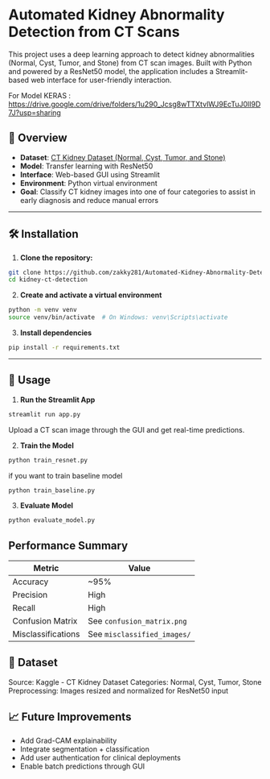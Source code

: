 # Automated Kidney Abnormality Detection from CT Scans

This project uses a deep learning approach to detect kidney abnormalities (Normal, Cyst, Tumor, and Stone) from CT scan images. Built with Python and powered by a ResNet50 model, the application includes a Streamlit-based web interface for user-friendly interaction.

For Model KERAS : https://drive.google.com/drive/folders/1u290_Jcsg8wTTXtvlWJ9EcTuJ0lI9D7J?usp=sharing

## 🧠 Overview

- **Dataset**: [CT Kidney Dataset (Normal, Cyst, Tumor, and Stone)](https://www.kaggle.com/datasets/nazmul0087/ct-kidney-dataset-normal-cyst-tumor-and-stone)
- **Model**: Transfer learning with ResNet50
- **Interface**: Web-based GUI using Streamlit
- **Environment**: Python virtual environment
- **Goal**: Classify CT kidney images into one of four categories to assist in early diagnosis and reduce manual errors

---

## 🛠️ Installation

1. **Clone the repository:**

```bash
git clone https://github.com/zakky281/Automated-Kidney-Abnormality-Detection-from-CT-Scans.git
cd kidney-ct-detection
```

2. **Create and activate a virtual environment**

```bash
python -m venv venv
source venv/bin/activate  # On Windows: venv\Scripts\activate
```

3. **Install dependencies**
```bash
pip install -r requirements.txt
```
---

## 🚀 Usage
1. **Run the Streamlit App**
```bash
streamlit run app.py
```
Upload a CT scan image through the GUI and get real-time predictions.

2. **Train the Model**
```bash
python train_resnet.py
```

if you want to train baseline model
```bash
python train_baseline.py
```

3. **Evaluate Model**
```bash
python evaluate_model.py
```

## Performance Summary
| Metric             | Value                       |
| ------------------ | --------------------------- |
| Accuracy           | \~95%                       |
| Precision          | High                        |
| Recall             | High                        |
| Confusion Matrix   | See `confusion_matrix.png`  |
| Misclassifications | See `misclassified_images/` |

## 📌 Dataset
Source: Kaggle - CT Kidney Dataset
Categories: Normal, Cyst, Tumor, Stone
Preprocessing: Images resized and normalized for ResNet50 input

## 📈 Future Improvements
- Add Grad-CAM explainability
- Integrate segmentation + classification
- Add user authentication for clinical deployments
- Enable batch predictions through GUI
